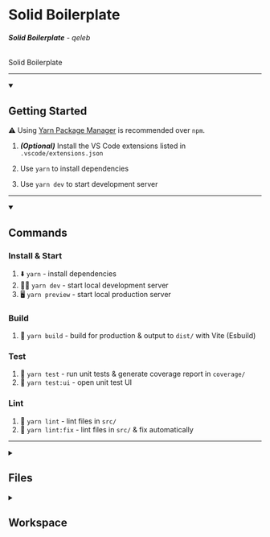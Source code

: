 # Solid Boilerplate

###### **Solid Boilerplate** - _qeleb_
Solid Boilerplate

---
<details open><summary><h2>Getting Started</h2></summary>

⚠️ Using [Yarn Package Manager](https://yarnpkg.com) is recommended over `npm`.

1. **_(Optional)_** Install the VS Code extensions listed in `.vscode/extensions.json`

1. Use `yarn` to install dependencies
1. Use `yarn dev` to start development server

---
</details>
<details open><summary><h2>Commands</h2></summary>

### Install & Start
1. ⬇️ `yarn` - install dependencies
1. 🧑‍💻 `yarn dev` - start local development server
1. 🖥 `yarn preview` - start local production server

### Build
1. 🔨 `yarn build` - build for production & output to `dist/` with Vite (Esbuild)

### Test
1. 🧪 `yarn test` - run unit tests & generate coverage report in `coverage/`
1. 🧾 `yarn test:ui` - open unit test UI

### Lint
1. 🧹 `yarn lint` - lint files in `src/`
1. 🧼 `yarn lint:fix` - lint files in `src/` & fix automatically

---
</details>
<details><summary><h2>Files</h2></summary>

- `coverage/` - Unit test coverage
- `dist/` - Code output
- `public/` - Static files
- `src/` - Project source code
  - `__tests__/` - Unit test files
  - `assets/` - assets
  - `components/` - UI components
  - `pages/` - Pages
  - `App.tsx` - Parent component
  - `global.d.ts` - Global TypeScript type declarations
  - `index.tsx` - Solid entry point
- `index.html` - App HTML entry point

---
</details>
<details><summary><h2>Workspace</h2></summary>

### Runtime, Editor, & plugins
____|Required|____|Recommended
---|---|---|---
<a href="https://nodejs.org"><img src="https://nodejs.org/static/images/favicons/android-chrome-512x512.png" alt="NodeJS" height="38"></a>|<sub>Node 18 or later is recommended</sub>|<a href="https://marketplace.visualstudio.com/items?itemName=usernamehw.errorlens"><img src="https://usernamehw.gallerycdn.vsassets.io/extensions/usernamehw/errorlens/3.6.0/1658612570729/Microsoft.VisualStudio.Services.Icons.Default" alt="Error Lens" width="38"></a>|<sub>Error Lens for showing warnings & error messages inline exactly where they happen</sub>
<a href="https://code.visualstudio.com"><img src="https://upload.wikimedia.org/wikipedia/commons/thumb/9/9a/Visual_Studio_Code_1.35_icon.svg/512px-Visual_Studio_Code_1.35_icon.svg.png?20210804221519" alt="VS Code" height="38"></a>|<sub>VS Code for launch configs, recommended extensions, style guidelines, file associations, & more.</sub>|<a href="https://marketplace.visualstudio.com/items?itemName=WallabyJs.console-ninja"><img src="https://wallabyjs.gallerycdn.vsassets.io/extensions/wallabyjs/console-ninja/0.0.154/1686884057211/Microsoft.VisualStudio.Services.Icons.Default" alt="Console Ninja" width="38"></a>|<sub>Console Ninja for in-editor console output</sub>
<a href="https://marketplace.visualstudio.com/items?itemName=dbaeumer.vscode-eslint"><img src="https://dbaeumer.gallerycdn.vsassets.io/extensions/dbaeumer/vscode-eslint/2.3.5/1675071602771/Microsoft.VisualStudio.Services.Icons.Default" alt="Eslint" width="38"></a>|<sub>Eslint for linting files according to the custom rule set</sub>|<a href="https://marketplace.visualstudio.com/items?itemName=rangav.vscode-thunder-client"><img src="https://rangav.gallerycdn.vsassets.io/extensions/rangav/vscode-thunder-client/2.3.4/1674376565496/Microsoft.VisualStudio.Services.Icons.Default" alt="Thunder Client" height="38"></a>|<sub>Thunder Client for testing API calls</sub>
<a href="https://marketplace.visualstudio.com/items?itemName=esbenp.prettier-vscode"><img src="https://esbenp.gallerycdn.vsassets.io/extensions/esbenp/prettier-vscode/9.10.4/1673460374911/Microsoft.VisualStudio.Services.Icons.Default" alt="Prettier" width="38"></a>|<sub>Prettier for formatting code</sub>|<a href="https://marketplace.visualstudio.com/items?itemName=ZixuanChen.vitest-explorer"><img src="https://zixuanchen.gallerycdn.vsassets.io/extensions/zixuanchen/vitest-explorer/0.2.37/1674182288793/Microsoft.VisualStudio.Services.Icons.Default" alt="Vitest" height="38"></a>|<sub>Vitest displays tests in VS Code</sub>

> Additionally, <a href="https://marketplace.visualstudio.com/items?itemName=Gruntfuggly.todo-tree"><img src="https://gruntfuggly.gallerycdn.vsassets.io/extensions/gruntfuggly/todo-tree/0.0.223/1675289441988/Microsoft.VisualStudio.Services.Icons.Default" alt="Todo Tree" width="20">Todo Tree</a> is great for seeing an overview of the TODO's & NOTE's in the project.

### Linting
Linting is provided by [ESLint](https://github.com/eslint/eslint) with a custom configurations & the following plugins:
- [typescript-eslint](https://github.com/typescript-eslint/typescript-eslint)
- [eslint-plugin-prettier](https://github.com/prettier/eslint-plugin-prettier)
- [eslint-plugin-regexp](https://github.com/ota-meshi/eslint-plugin-regexp)
- [eslint-plugin-vitest](https://github.com/veritem/eslint-plugin-vitest)
- [eslint-plugin-solid](https://github.com/solidjs-community/eslint-plugin-solid)

---
</details>
